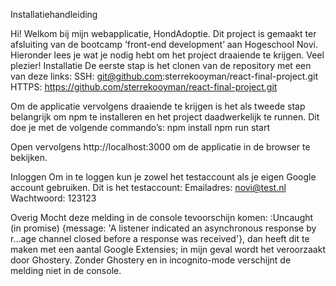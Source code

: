 Installatiehandleiding

Hi! Welkom bij mijn webapplicatie, HondAdoptie. Dit project is gemaakt ter afsluiting van de bootcamp ‘front-end
development’ aan Hogeschool Novi. Hieronder lees je wat je nodig hebt om het project draaiende te krijgen. Veel plezier!
Installatie De eerste stap is het clonen van de repository met een van deze links:
SSH: git@github.com:sterrekooyman/react-final-project.git
HTTPS: https://github.com/sterrekooyman/react-final-project.git

Om de applicatie vervolgens draaiende te krijgen is het als tweede stap belangrijk om npm te installeren en het project
daadwerkelijk te runnen. Dit doe je met de volgende commando’s:
npm install npm run start

Open vervolgens http://localhost:3000 om de applicatie in de browser te bekijken.

Inloggen Om in te loggen kun je zowel het testaccount als je eigen Google account gebruiken. Dit is het testaccount:
Emailadres: novi@test.nl Wachtwoord: 123123

Overig Mocht deze melding in de console tevoorschijn komen: :Uncaught (in promise) {message: 'A listener indicated an
asynchronous response by r…age channel closed before a response was received'}, dan heeft dit te maken met een aantal
Google Extensies; in mijn geval wordt het veroorzaakt door Ghostery. Zonder Ghostery en in incognito-mode verschijnt de
melding niet in de console.


